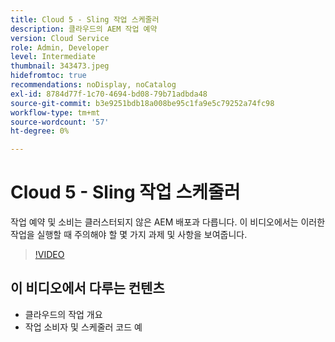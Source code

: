 ```yaml
---
title: Cloud 5 - Sling 작업 스케줄러
description: 클라우드의 AEM 작업 예약
version: Cloud Service
role: Admin, Developer
level: Intermediate
thumbnail: 343473.jpeg
hidefromtoc: true
recommendations: noDisplay, noCatalog
exl-id: 8784d77f-1c70-4694-bd08-79b71adbda48
source-git-commit: b3e9251bdb18a008be95c1fa9e5c79252a74fc98
workflow-type: tm+mt
source-wordcount: '57'
ht-degree: 0%

---
```


# Cloud 5 - Sling 작업 스케줄러

작업 예약 및 소비는 클러스터되지 않은 AEM 배포과 다릅니다. 이 비디오에서는 이러한 작업을 실행할 때 주의해야 할 몇 가지 과제 및 사항을 보여줍니다.

>[!VIDEO](https://video.tv.adobe.com/v/343473?quality=12&learn=on)

## 이 비디오에서 다루는 컨텐츠

+ 클라우드의 작업 개요
+ 작업 소비자 및 스케줄러 코드 예
